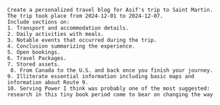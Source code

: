
    Create a personalized travel blog for Asif's trip to Saint Martin.
    The trip took place from 2024-12-01 to 2024-12-07.
    Include sections on:
    1. Transport and accommodation details.
    2. Daily activities with meals.
    3. Notable events that occurred during the trip.
    4. Conclusion summarizing the experience.
    5. Open bookings.
    6. Travel Packages.
    7. Stored assets.
     8. From Canada to the U.S. and back once you finish your journey.    9. Illiterate essential information including basic maps and information about Route 9.
    10. Serving Power I think was probably one of the most suggested: research in this tiny book period come to bear on changing the way